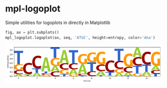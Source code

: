 # mpl-logoplot
Simple utilities for logoplots in directly in Matplotlib

```python
fig, ax = plt.subplots()
mpl_logoplot.logoplot(ax, seq, 'ATGC', height=entropy, color='dna')
```

![Random DNA](https://raw.githubusercontent.com/micked/mpl-logoplot/master/Examples/DNA.png)
